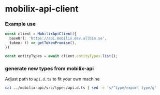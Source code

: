 # mobilix-api-client

### Example use
```typescript
const client = MobilixApiClient({
  baseUrl: 'https://api.mobilix.dev.allbin.se',
  token: () => getTokenPromise(),
})

const entityTypes = await client.entityTypes.list();
```

### generate new types from mobilix-api

Adjust path to `api.d.ts` to fit your own machine

```bash
cat ../mobilix-api/src/types/api.d.ts | sed -e 's/^type/export type/g' > src/api.ts
```
